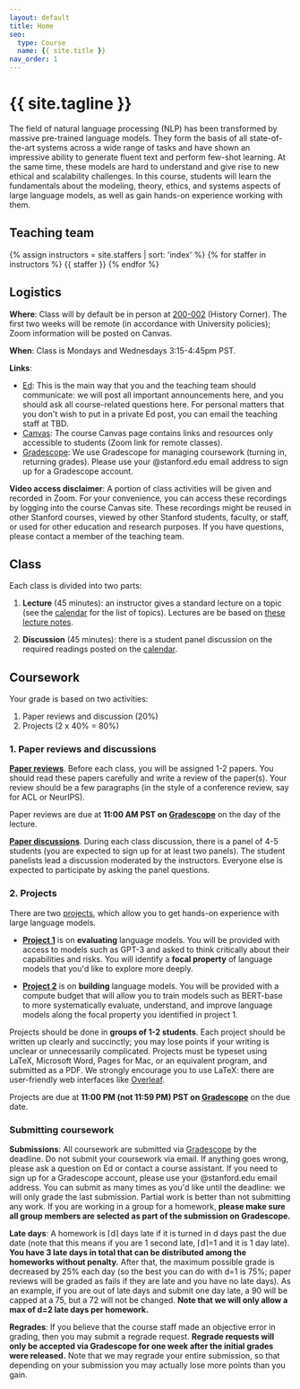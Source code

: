 ```yaml
---
layout: default
title: Home
seo:
  type: Course
  name: {{ site.title }}
nav_order: 1
---
```


# {{ site.tagline }}

<!--{% if site.announcements %}
{{ site.announcements.last }}
[Announcements](announcements.md){: .btn .btn-outline .fs-3 }
{% endif %}-->

The field of natural language processing (NLP) has been transformed by massive
pre-trained language models.  They form the basis of all state-of-the-art
systems across a wide range of tasks and have shown an impressive ability to
generate fluent text and perform few-shot learning.  At the same time, these
models are hard to understand and give rise to new ethical and scalability
challenges.  In this course, students will learn the fundamentals about the
modeling, theory, ethics, and systems aspects of large language models, as
well as gain hands-on experience working with them.

## Teaching team

{% assign instructors = site.staffers | sort: 'index' %}
{% for staffer in instructors %}
{{ staffer }}
{% endfor %}

## Logistics

**Where**: Class will by default be in person at
[200-002](https://goo.gl/maps/8ADRSg7nJ9xZC2Zd7) (History Corner).  The first
two weeks will be remote (in accordance with University policies);
Zoom information will be posted on Canvas.

**When**: Class is Mondays and Wednesdays 3:15-4:45pm PST.

**Links**:
- [Ed](https://canvas.stanford.edu/courses/149841/external_tools/24287?display=borderless):
  This is the main way that you and the teaching team should communicate:
  we will post all important announcements here, and you should ask
  all course-related questions here.
  For personal matters that you don't wish to put in a private Ed post, you can
  email the teaching staff at TBD.
- [Canvas](https://canvas.stanford.edu/courses/149841): The course Canvas page
  contains links and resources only accessible to students (Zoom link for
  remote classes).
- [Gradescope](https://www.gradescope.com/courses/342794): We use Gradescope
  for managing coursework (turning in, returning grades).  Please use your
  @stanford.edu email address to sign up for a Gradescope account.

**Video access disclaimer**: A portion of class activities will be given and
recorded in Zoom. For your convenience, you can access these recordings by
logging into the course Canvas site. These recordings might be reused in other
Stanford courses, viewed by other Stanford students, faculty, or staff, or used
for other education and research purposes. If you have questions, please
contact a member of the teaching team.

## Class

Each class is divided into two parts:

1. **Lecture** (45 minutes): an instructor gives a standard lecture on a topic
   (see the [calendar](/calendar) for the list of topics).  Lectures are be
   based on [these lecture notes](/lectures).

1. **Discussion** (45 minutes): there is a student panel discussion on the
   required readings posted on the [calendar](/calendar).

## Coursework

Your grade is based on two activities:

1. Paper reviews and discussion (20%)
1. Projects (2 x 40% = 80%)

### 1. Paper reviews and discussions

[**Paper reviews**](paper-reviews).  Before each class, you will be assigned 1-2 papers.  You
should read these papers carefully and write a review of the paper(s).
Your review should be a few paragraphs (in the style of a conference review,
say for ACL or NeurIPS).

Paper reviews are due at **11:00 AM PST on
[Gradescope](https://www.gradescope.com/courses/342794)** on the day of the
lecture.

[**Paper discussions**](paper-discussions).  During
each class discussion, there is a panel of 4-5 students (you are expected to
sign up for at least two panels).  The student panelists lead a discussion
moderated by the instructors.  Everyone else is expected to participate by
asking the panel questions.

### 2. Projects

There are two [projects](projects), which allow you to get hands-on experience with large
language models.

- [**Project 1**](projects/project1) is on **evaluating** language models.  You will be
  provided with access to models such as GPT-3 and asked to think critically
  about their capabilities and risks.  You will identify a **focal property**
  of language models that you'd like to explore more deeply.

- [**Project 2**](projects/project2) is on **building** language models.  You will be
  provided with a compute budget that will allow you to train models such as
  BERT-base to more systematically evaluate, understand, and improve language
  models along the focal property you identified in project 1.

Projects should be done in **groups of 1-2 students**.
Each project should be written up clearly and succinctly; you may lose points if
your writing is unclear or unnecessarily complicated. Projects must be typeset
using LaTeX, Microsoft Word, Pages for Mac, or an equivalent program, and
submitted as a PDF. We strongly encourage you to use LaTeX: there are
user-friendly web interfaces like [Overleaf](https://www.overleaf.com/).

Projects are due at **11:00 PM (not 11:59 PM) PST on
[Gradescope](https://www.gradescope.com/courses/342794)** on the due date.

### Submitting coursework

**Submissions**: All coursework are submitted via
[Gradescope](https://www.gradescope.com/courses/342794) by the deadline.
Do not submit your coursework via email. If anything goes wrong, please ask
a question on Ed or contact a course assistant. If you need to sign up for a
Gradescope account, please use your @stanford.edu email address. You can submit
as many times as you'd like until the deadline: we will only grade the last
submission. Partial work is better than not submitting any work. If you are
working in a group for a homework, **please make sure all group members are
selected as part of the submission on Gradescope.**

**Late days**: A homework is ⌈d⌉ days late if it is turned in d days past the
due date (note that this means if you are 1 second late, ⌈d⌉=1 and it is 1 day
late). **You have 3 late days in total that can be distributed among the
homeworks without penalty.** After that, the maximum possible grade is
decreased by 25% each day (so the best you can do with d=1 is 75%; paper
reviews will be graded as fails if they are late and you have no late days). As
an example, if you are out of late days and submit one day late, a 90 will be
capped at a 75, but a 72 will not be changed. **Note that we will only allow a
max of d=2 late days per homework.**

**Regrades**: If you believe that the course staff made an objective error in
grading, then you may submit a regrade request. **Regrade requests will only be
accepted via Gradescope for one week after the initial grades were released.**
Note that we may regrade your entire submission, so that depending on your
submission you may actually lose more points than you gain.
